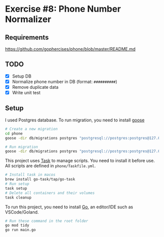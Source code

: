 # Exercise #8: Phone Number Normalizer

## Requirements

https://github.com/gophercises/phone/blob/master/README.md

## TODO

- [x] Setup DB
- [x] Normalize phone number in DB (format: `##########`)
- [x] Remove duplicate data
- [x] Write unit test

## Setup

I used Postgres database. To run migration, you need to install [goose](https://github.com/pressly/goose)

```bash
# Create a new migration
cd phone
goose -dir db/migrations postgres "postgresql://postgres:postgres@127.0.0.1:5430/gophercises_phone?sslmode=disable" create init sql

# Run migration
goose -dir db/migrations postgres "postgresql://postgres:postgres@127.0.0.1:5430/gophercises_phone?sslmode=disable" up
```

This project uses [Task](https://github.com/go-task/task) to manage scripts. You need to install it before use. All scripts are defined in `phone/Taskfile.yml`.

```bash
# Install task in macos
brew install go-task/tap/go-task
# Run setup
task setup
# Delete all containers and their volumes
task cleanup
```

To run this project, you need to install [Go](https://go.dev/doc/install), an editor/IDE such as VSCode/Goland.

```bash
# Run these command in the root folder
go mod tidy
go run main.go
```
